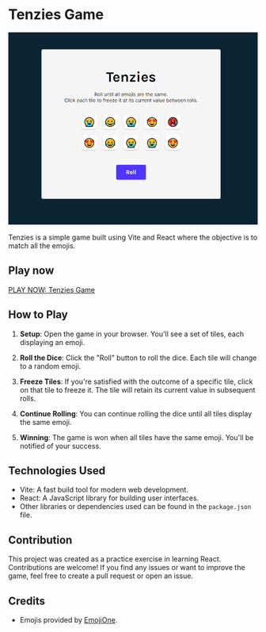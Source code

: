 # Tenzies Game

![Tenzies Game Screenshot](./public/preview.png)

Tenzies is a simple game built using Vite and React where the objective is to match all the emojis.

## Play now

[PLAY NOW: Tenzies Game](https://jhean-tenzies.netlify.app/")

## How to Play

1. **Setup**: Open the game in your browser. You'll see a set of tiles, each displaying an emoji.

2. **Roll the Dice**: Click the "Roll" button to roll the dice. Each tile will change to a random emoji.

3. **Freeze Tiles**: If you're satisfied with the outcome of a specific tile, click on that tile to freeze it. The tile will retain its current value in subsequent rolls.

4. **Continue Rolling**: You can continue rolling the dice until all tiles display the same emoji.

5. **Winning**: The game is won when all tiles have the same emoji. You'll be notified of your success.

## Technologies Used

- Vite: A fast build tool for modern web development.
- React: A JavaScript library for building user interfaces.
- Other libraries or dependencies used can be found in the `package.json` file.

## Contribution

This project was created as a practice exercise in learning React. Contributions are welcome! If you find any issues or want to improve the game, feel free to create a pull request or open an issue.

## Credits

- Emojis provided by [EmojiOne](https://emojione.com/).